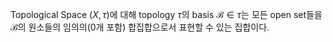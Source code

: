 Topological Space $(X, \tau)$에 대해 topology $\tau$의 basis $\mathcal B \in \tau$는 모든 open set들을 $\mathcal B$의 원소들의 임의의(0개 포함) 합집합으로서 표현할 수 있는 집합이다.